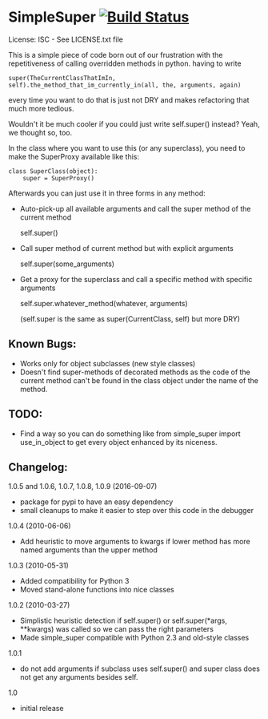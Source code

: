 # SimpleSuper [![Build Status](https://travis-ci.org/dwt/simplesuper.svg?branch=master)](https://travis-ci.org/dwt/simplesuper)

License: ISC - See LICENSE.txt file

This is a simple piece of code born out of our frustration with the 
repetitiveness of calling overridden methods in python.
having to write

    super(TheCurrentClassThatImIn, self).the_method_that_im_currently_in(all, the, arguments, again)

every time you want to do that is just not DRY and makes refactoring
that much more tedious.

Wouldn't it be much cooler if you could just write self.super() instead? 
Yeah, we thought so, too.

In the class where you want to use this (or any superclass),
you need to make the SuperProxy available like this:

    class SuperClass(object):
        super = SuperProxy()

Afterwards you can just use it in three forms in any method:
  - Auto-pick-up all available arguments and call the super method of the current method
    
    self.super()
    
  - Call super method of current method but with explicit arguments
    
    self.super(some_arguments)
    
  - Get a proxy for the superclass and call a specific method with specific arguments
    
    self.super.whatever_method(whatever, arguments)
    
    (self.super is the same as super(CurrentClass, self) but more DRY)

## Known Bugs:

  - Works only for object subclasses (new style classes)
  - Doesn't find super-methods of decorated methods as the code 
    of the current method can't be found in the class object under 
    the name of the method.

## TODO:

  - Find a way so you can do something like from simple_super import 
    use_in_object to get every object enhanced by its niceness.

## Changelog:

1.0.5 and 1.0.6, 1.0.7, 1.0.8, 1.0.9 (2016-09-07)

  - package for pypi to have an easy dependency
  - small cleanups to make it easier to step over this code in the debugger

1.0.4 (2010-06-06)

  - Add heuristic to move arguments to kwargs if lower method has more named
    arguments than the upper method

1.0.3 (2010-05-31)

  - Added compatibility for Python 3
  - Moved stand-alone functions into nice classes

1.0.2 (2010-03-27)

  - Simplistic heuristic detection if self.super() or 
    self.super(*args, **kwargs) was called so we can pass the right parameters
  - Made simple_super compatible with Python 2.3 and old-style classes

1.0.1

  - do not add arguments if subclass uses self.super() and super class does 
    not get any arguments besides self.

1.0

  - initial release
